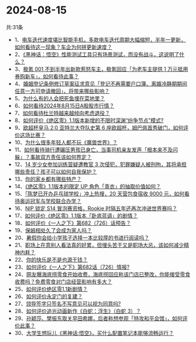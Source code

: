 # 2024-08-15
共:31条
- 1、[电车迭代速度堪比智能手机，多款电车迭代周期大幅缩短，半年一更新，如何看待这一现象？车企为何拼更新速度？](https://www.zhihu.com/question/664278914)
- 2、[《黑神话：悟空》性能测试工具只有场景测试，而没有战斗，这说明了什么？](https://www.zhihu.com/question/664180603)
- 3、[极氪 001 不到半年出新款惹怒车主，极氪回应「为老车主提供 1 万元抵用券购新车」，如何看待此事？](https://www.zhihu.com/question/664290687)
- 4、[婚姻登记条例修订草案征求意见「登记不再需要户口簿、离婚冷静期期间任意一方可申请撤回」，将带来哪些影响？](https://www.zhihu.com/question/664302020)
- 5、[为什么有的人会把死鱼埋在菜地里？](https://www.zhihu.com/question/664000118)
- 6、[如何看待2024年8月15日A股股市行情？](https://www.zhihu.com/question/664256733)
- 7、[如何看待杜兰特越来越倾向考虑退役？](https://www.zhihu.com/question/664167556)
- 8、[如何评价《绝区零》1.1版本新增的不限时深渊“纷争节点”模式?](https://www.zhihu.com/question/664255340)
- 9、[欧超杯皇马 2:0 亚特兰大夺队史第 6 座欧超杯，姆巴佩首秀破门，如何评价这场比赛？](https://www.zhihu.com/question/664323100)
- 10、[为什么很多年轻人都不玩《魔兽世界》？](https://www.zhihu.com/question/663969712)
- 11、[如何看待骑行遭碾压男孩已身亡，当事司机亲友发声「根本来不及闪躲」？事故双方责任该如何界定？](https://www.zhihu.com/question/664201157)
- 12、[14 岁少女参加训练营疑遭教官 3 次侵犯，犯罪嫌疑人被刑拘，其将承担哪些责任？孩子可以如何自我保护？](https://www.zhihu.com/question/664266273)
- 13、[你的家乡都有哪些特产？](https://www.zhihu.com/question/491627702)
- 14、[《绝区零》1.1版本的限定 UP 角色「青衣」的抽取价值如何？](https://www.zhihu.com/question/664266657)
- 15、[「陈梦已开办乒乓球学校」冲上热搜，20 天营包食宿收 9000 元，如何看待奥运冠军与学校联合办学？](https://www.zhihu.com/question/664246867)
- 16、[NIP 锁定 S14 冒泡赛资格，Rookie 时隔五年还再次冲进世界赛吗？](https://www.zhihu.com/question/664170844)
- 17、[如何评价《绝区零》1.1版本「卧底蓝调」的剧情？](https://www.zhihu.com/question/664256585)
- 18、[如何评价《一人之下》第682（726）话预告？](https://www.zhihu.com/question/664263866)
- 19、[保姆相处久了会成为家人吗？](https://www.zhihu.com/question/388075832)
- 20、[暑假你会给小学孩子选择一本比较厚的书进行阅读吗？](https://www.zhihu.com/question/660702584)
- 21、[职场上在意别人看法真的好累，但埋头苦干又是职场大忌，该如何减少精神内耗？](https://www.zhihu.com/question/662639734)
- 22、[你的快乐是不是也源于钱？](https://www.zhihu.com/question/663965040)
- 23、[如何评价《一人之下》第682话（726）情报?](https://www.zhihu.com/question/664262809)
- 24、[网友曝海底捞零食开始收费，海底捞回应称该门店已整改，你能接受零食收费吗？免费零食对门店经营影响有多大？](https://www.zhihu.com/question/664267518)
- 25、[如何评价绝区零1.1新剧情？](https://www.zhihu.com/question/664266565)
- 26、[如何评价永定门的复建？](https://www.zhihu.com/question/663153481)
- 27、[领导签字只签名不写意见可以视为同意吗?](https://www.zhihu.com/question/660170567)
- 28、[如何评价追光动画新作《白蛇：浮生》（白蛇 3）？](https://www.zhihu.com/question/663604797)
- 29、[孙颖莎、樊振东取关早田希娜，后者称想参观「特攻和平会馆」，如何评价此事？](https://www.zhihu.com/question/664268941)
- 30、[大学生想玩儿《黑神话:悟空》，买什么配置笔记本能够流畅运行？](https://www.zhihu.com/question/664277713)